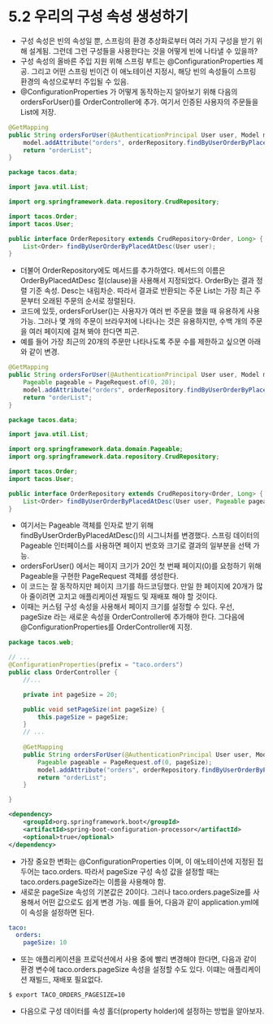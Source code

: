 # 5.2 우리의 구성 속성 생성하기
- 구성 속성은 빈의 속성일 뿐, 스프링의 환경 추상화로부터 여러 가지 구성을 받기 위해 설계됨. 그런데 그런 구성들을 사용한다는 것을 어떻게 빈에 나타낼 수 있을까?
- 구성 속성의 올바른 주입 지원 위해 스프링 부트는 @ConfigurationProperties 제공. 그리고 어떤 스프링 빈이건 이 애노테이션 지정시, 해당 빈의 속성들이 스프링 환경의 속성으로부터 주입될 수 있음.
- @ConfigurationProperties 가 어떻게 동작하는지 알아보기 위해 다음의 ordersForUser()를 OrderController에 추가. 여기서 인증된 사용자의 주문들을 List에 저장.
```java
@GetMapping
public String ordersForUser(@AuthenticationPrincipal User user, Model model) {
    model.addAttribute("orders", orderRepository.findByUserOrderByPlacedAtDesc(user));
    return "orderList";
}
```
```java
package tacos.data;

import java.util.List;

import org.springframework.data.repository.CrudRepository;

import tacos.Order;
import tacos.User;

public interface OrderRepository extends CrudRepository<Order, Long> {
	List<Order> findByUserOrderByPlacedAtDesc(User user);
}
```
- 더불어 OrderRepository에도 메서드를 추가하였다. 메서드의 이름은 OrderByPlacedAtDesc 절(clause)을 사용해서 지정되었다. OrderBy는 결과 정렬 기준 속성. Desc는 내림차순. 따라서 결과로
반환되는 주문 List는 가장 최근 주문부터 오래된 주문의 순서로 정렬된다.
- 코드에 있듯, ordersForUser()는 사용자가 여러 번 주문을 했을 때 유용하게 사용 가능. 그러나 몇 개의 주문이 브라우저에 나타나는 것은 유용하지만, 수백 개의 주문을 여러 페이지에 걸쳐 봐야 한다면 피곤.
- 예를 들어 가장 최근의 20개의 주문만 나타나도록 주문 수를 제한하고 싶으면 아래와 같이 변경.

```java
@GetMapping
public String ordersForUser(@AuthenticationPrincipal User user, Model model) {
    Pageable pageable = PageRequest.of(0, 20);
    model.addAttribute("orders", orderRepository.findByUserOrderByPlacedAtDesc(user, pageable));
    return "orderList";
}
```
```java
package tacos.data;

import java.util.List;

import org.springframework.data.domain.Pageable;
import org.springframework.data.repository.CrudRepository;

import tacos.Order;
import tacos.User;

public interface OrderRepository extends CrudRepository<Order, Long> {
	List<Order> findByUserOrderByPlacedAtDesc(User user, Pageable pageable);
}
```
- 여기서는 Pageable 객체를 인자로 받기 위해 findByUserOrderByPlacedAtDesc()의 시그니처를 변경했다. 스프링 데이터의 Pageable 인터페이스를 사용하면 페이지 번호와 크기로 결과의 일부분을 선택 가능.
- ordersForUser() 에서는 페이지 크기가 20인 첫 번째 페이지(0)를 요청하기 위해 Pageable을 구현한 PageRequest 객체를 생성한다.
- 이 코드는 잘 동작하지만 페이지 크기를 하드코딩했다. 만일 한 페이지에 20개가 많아 줄이려면 고치고 애플리케이션 재빌드 및 재배포 해야 할 것이다.
- 이때는 커스텀 구성 속성을 사용해서 페이지 크기를 설정할 수 있다. 우선, pageSize 라는 새로운 속성을 OrderController에 추가해야 한다. 그다음에 @ConfigurationProperties를 OrderController에
지정.
```java
package tacos.web;

// ...
@ConfigurationProperties(prefix = "taco.orders")
public class OrderController {
	//...

	private int pageSize = 20;

	public void setPageSize(int pageSize) {
		this.pageSize = pageSize;
	}
	// ...
    
	@GetMapping
	public String ordersForUser(@AuthenticationPrincipal User user, Model model) {
		Pageable pageable = PageRequest.of(0, pageSize);
		model.addAttribute("orders", orderRepository.findByUserOrderByPlacedAtDesc(user, pageable));
		return "orderList";
	}

}
```
```xml
<dependency>
    <groupId>org.springframework.boot</groupId>
    <artifactId>spring-boot-configuration-processor</artifactId>
    <optional>true</optional>
</dependency>
```
- 가장 중요한 변화는 @ConfigurationProperties 이며, 이 애노테이션에 지정된 접두어는 taco.orders. 따라서 pageSize 구성 속성 값을 설정할 때는 taco.orders.pageSize라는 이름을 사용해야 함.
- 새로운 pageSize 속성의 기본값은 20이다. 그러나 taco.orders.pageSize를 사용해서 어떤 값으로도 쉽게 변경 가능. 예를 들어, 다음과 같이 application.yml에 이 속성을 설정하면 된다.
```yaml
taco:
  orders:
    pageSize: 10
```
- 또는 애플리케이션을 프로덕션에서 사용 중에 빨리 변경해야 한다면, 다음과 같이 환경 변수에 taco.orders.pageSize 속성을 설정할 수도 있다. 이떄는 애플리케이션 재빌드, 재배포 필요없다.
```
$ export TACO_ORDERS_PAGESIZE=10
```
- 다음으로 구성 데이터를 속성 홀더(property holder)에 설정하는 방법을 알아보자.

